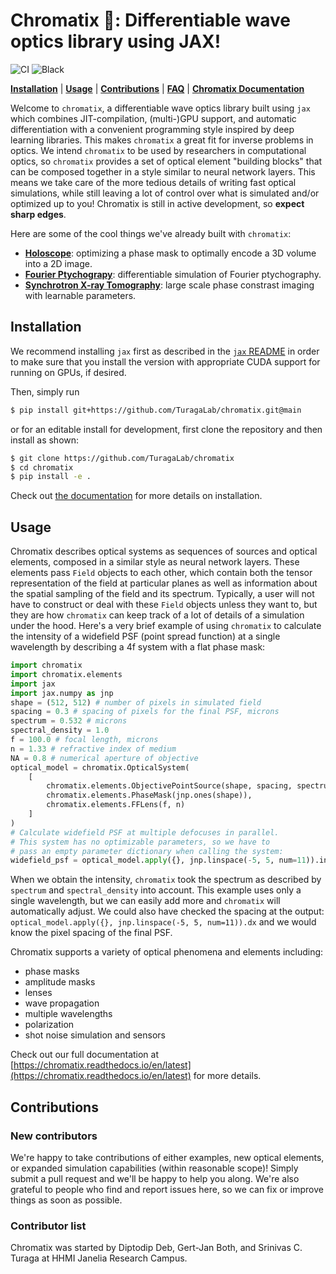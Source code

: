 # Chromatix 🔬: Differentiable wave optics library using JAX!

![CI](https://github.com/TuragaLab/chromatix/actions/workflows/test.yaml/badge.svg) ![Black](https://github.com/TuragaLab/chromatix/actions/workflows/black.yaml/badge.svg)

[**Installation**](#installation)
| [**Usage**](#usage)
| [**Contributions**](#contributions)
| [**FAQ**](https://chromatix.readthedocs.io/en/latest/FAQ/)
| [**Chromatix Documentation**](https://chromatix.readthedocs.io/en/latest/)

Welcome to `chromatix`, a differentiable wave optics library built using `jax` which combines JIT-compilation, (multi-)GPU support, and automatic differentiation with a convenient programming style inspired by deep learning libraries. This makes `chromatix` a great fit for inverse problems in optics. We intend `chromatix` to be used by researchers in computational optics, so `chromatix` provides a set of optical element "building blocks" that can be composed together in a style similar to neural network layers. This means we take care of the more tedious details of writing fast optical simulations, while still leaving a lot of control over what is simulated and/or optimized up to you! Chromatix is still in active development, so **expect sharp edges**.

Here are some of the cool things we've already built with `chromatix`:

- [**Holoscope**](docs/examples/holoscope.ipynb): optimizing a phase mask to optimally encode a 3D volume into a 2D image. 
- [**Fourier Ptychograpy**](docs/examples/fourier_ptychography.md): differentiable simulation of Fourier ptychography.
- [**Synchrotron X-ray Tomography**](docs/examples/tomography.md): large scale phase constrast imaging with learnable parameters.

## Installation

We recommend installing `jax` first as described in the [`jax` README](https://github.com/google/jax#pip-installation-gpu-cuda) in order to make sure that you install the version with appropriate CUDA support for running on GPUs, if desired.

Then, simply run
```bash
$ pip install git+https://github.com/TuragaLab/chromatix.git@main
```
or for an editable install for development, first clone the repository and then install as shown:
```bash
$ git clone https://github.com/TuragaLab/chromatix
$ cd chromatix
$ pip install -e .
```
Check out [the documentation](https://chromatix.readthedocs.io/en/latest/installing/) for more details on installation.

## Usage

Chromatix describes optical systems as sequences of sources and optical elements, composed in a similar style as neural network layers. These elements pass `Field` objects to each other, which contain both the tensor representation of the field at particular planes as well as information about the spatial sampling of the field and its spectrum. Typically, a user will not have to construct or deal with these `Field` objects unless they want to, but they are how `chromatix` can keep track of a lot of details of a simulation under the hood. Here's a very brief example of using `chromatix` to calculate the intensity of a widefield PSF (point spread function) at a single wavelength by describing a 4f system with a flat phase mask:

```python
import chromatix
import chromatix.elements
import jax
import jax.numpy as jnp
shape = (512, 512) # number of pixels in simulated field
spacing = 0.3 # spacing of pixels for the final PSF, microns
spectrum = 0.532 # microns
spectral_density = 1.0
f = 100.0 # focal length, microns
n = 1.33 # refractive index of medium
NA = 0.8 # numerical aperture of objective
optical_model = chromatix.OpticalSystem(
    [
        chromatix.elements.ObjectivePointSource(shape, spacing, spectrum, spectral_density, f, n, NA),
        chromatix.elements.PhaseMask(jnp.ones(shape)),
        chromatix.elements.FFLens(f, n)
    ]
)
# Calculate widefield PSF at multiple defocuses in parallel.
# This system has no optimizable parameters, so we have to
# pass an empty parameter dictionary when calling the system:
widefield_psf = optical_model.apply({}, jnp.linspace(-5, 5, num=11)).intensity
```
When we obtain the intensity, `chromatix` took the spectrum as described by `spectrum` and `spectral_density` into account. This example uses only a single wavelength, but we can easily add more and `chromatix` will automatically adjust. We could also have checked the spacing at the output: ``optical_model.apply({}, jnp.linspace(-5, 5, num=11)).dx`` and we would know the pixel spacing of the final PSF.

Chromatix supports a variety of optical phenomena and elements including:

* phase masks
* amplitude masks
* lenses
* wave propagation
* multiple wavelengths
* polarization
* shot noise simulation and sensors

Check out our full documentation at [https://chromatix.readthedocs.io/en/latest](https://chromatix.readthedocs.io/en/latest) for more details.

## Contributions

### New contributors

We're happy to take contributions of either examples, new optical elements, or expanded simulation capabilities (within reasonable scope)! Simply submit a pull request and we'll be happy to help you along. We're also grateful to people who find and report issues here, so we can fix or improve things as soon as possible.

### Contributor list
Chromatix was started by Diptodip Deb, Gert-Jan Both, and Srinivas C. Turaga at HHMI Janelia Research Campus.
